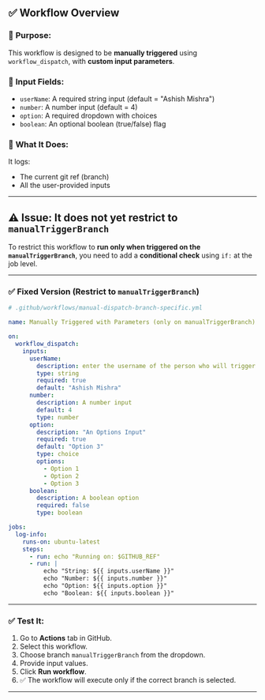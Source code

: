 ## ✅ Workflow Overview

### 🔧 **Purpose**:

This workflow is designed to be **manually triggered** using `workflow_dispatch`, with **custom input parameters**.

### 📄 **Input Fields**:

* `userName`: A required string input (default = "Ashish Mishra")
* `number`: A number input (default = 4)
* `option`: A required dropdown with choices
* `boolean`: An optional boolean (true/false) flag

### 🧪 **What It Does**:

It logs:

* The current git ref (branch)
* All the user-provided inputs

---

## ⚠️ Issue: It does **not yet restrict to `manualTriggerBranch`**

To restrict this workflow to **run only when triggered on the `manualTriggerBranch`**, you need to add a **conditional check** using `if:` at the job level.

---

### ✅ Fixed Version (Restrict to `manualTriggerBranch`)

```yaml
# .github/workflows/manual-dispatch-branch-specific.yml

name: Manually Triggered with Parameters (only on manualTriggerBranch)

on:
  workflow_dispatch:
    inputs:
      userName:
        description: enter the username of the person who will trigger the workflow
        type: string
        required: true
        default: "Ashish Mishra"
      number:
        description: A number input
        default: 4
        type: number
      option:
        description: "An Options Input"
        required: true
        default: "Option 3"
        type: choice
        options:
          - Option 1
          - Option 2
          - Option 3
      boolean:
        description: A boolean option
        required: false
        type: boolean

jobs:
  log-info:
    runs-on: ubuntu-latest
    steps:
      - run: echo "Running on: $GITHUB_REF"
      - run: |
          echo "String: ${{ inputs.userName }}"
          echo "Number: ${{ inputs.number }}"
          echo "Option: ${{ inputs.option }}"
          echo "Boolean: ${{ inputs.boolean }}"
```

---
### ✅ Test It:

1. Go to **Actions** tab in GitHub.
2. Select this workflow.
3. Choose branch `manualTriggerBranch` from the dropdown.
4. Provide input values.
5. Click **Run workflow**.
6. ✅ The workflow will execute only if the correct branch is selected.

---